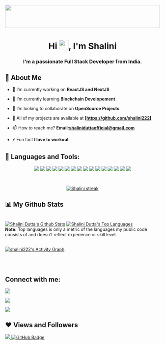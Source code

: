 <a href="#"><img width="100%"  height="75px" src="https://octodex.github.com/images/femalecodertocat.png" height="75px"/></a>

<h1 align="center">Hi <img src="https://raw.githubusercontent.com/MartinHeinz/MartinHeinz/master/wave.gif" width="30px">, I'm Shalini</h1>
<h3 align="center">I'm a passionate Full Stack Developer from India.</h3>


## 🙋 About Me

- 🔭 I’m currently working on **ReactJS and NextJS** 

- 🌱 I’m currently learning **Blockchain Developement**

- 👯 I’m looking to collaborate on **OpenSource Projects**

- 🙋 All of my projects are available at **[https://github.com/shalini222]**

- 📫 How to reach me? **Email:shaliniduttaofficial@gmail.com**

- ⚡ Fun fact **I love to workout**

## 🚀 Languages and Tools:

<p align = "center">


<img src="https://img.icons8.com/fluent/48/000000/blockchain.png"/>
<img src="https://img.icons8.com/color/48/000000/html-5.png"/>
<img src="https://img.icons8.com/color/48/000000/css3.png"/>
<img src="https://img.icons8.com/color/48/000000/javascript--v2.png"/>
<img src="https://img.icons8.com/color/48/000000/mongodb.png"/>
<img src="https://img.icons8.com/color/48/000000/react-native.png"/>
<img src="https://img.icons8.com/color/48/000000/nodejs.png"/>
<img src="https://img.icons8.com/color/48/000000/c-plus-plus-logo.png"/>
<img src="https://img.icons8.com/color/48/000000/firebase.png"/>
<img src="https://img.icons8.com/color/48/000000/redux.png"/>
<img src="https://img.icons8.com/color/48/000000/python.png"/>
<img src="https://img.icons8.com/color/48/000000/flutter.png"/>
<img src="https://img.icons8.com/color/48/000000/c-programming.png"/>

<img src="https://img.icons8.com/color/50/000000/git.png"/>

<img src="https://img.icons8.com/fluent/48/000000/github.png"/>


<img src="https://img.icons8.com/color/48/000000/stripe.png"/>




</p>

<!-- [![React Badge](https://img.shields.io/badge/-React-61DBFB?style=for-the-badge&labelColor=black&logo=react&logoColor=61DBFB)](#)  [![Javascript Badge](https://img.shields.io/badge/-Javascript-F0DB4F?style=for-the-badge&labelColor=black&logo=javascript&logoColor=F0DB4F)](#) [![Typescript Badge](https://img.shields.io/badge/-Typescript-007acc?style=for-the-badge&labelColor=black&logo=typescript&logoColor=007acc)](#) [![Nodejs Badge](https://img.shields.io/badge/-Nodejs-3C873A?style=for-the-badge&labelColor=black&logo=node.js&logoColor=3C873A)](#) [![GraphQL Badge](https://img.shields.io/badge/-GraphQl-e535ab?style=for-the-badge&labelColor=black&logo=node.js&logoColor=e535ab)](#) -->
<br/>

<p align="center">
    <a href="https://github.com/shalini222/github-readme-streak-stats">
        <img title="🔥 Get streak stats for your profile at git.io/streak-stats" alt="Shalini streak" src="https://github-readme-streak-stats.herokuapp.com/?user=shalini222&theme=black-ice&hide_border=true&stroke=0000&background=060A0CD0"/>
    </a>
</p>

## 📊 My Github Stats

  <br/>
    <a href="https://github.com/shalini222/github-readme-stats"><img alt="Shalini Dutta's Github Stats" src="https://github-readme-stats.vercel.app/api?username=shalini222&show_icons=true&count_private=true&theme=react&hide_border=true&bg_color=0D1117" /></a>
  <a href="https://github.com/shalini222/github-readme-stats"><img alt="Shalini Dutta's Top Languages" src="https://github-readme-stats.vercel.app/api/top-langs/?username=shalini222&langs_count=8&count_private=true&layout=compact&theme=react&hide_border=true&bg_color=0D1117" /></a>
  <br/>
  <b>Note:</b> Top languages is only a metric of the languages my public code consists of and doesn't reflect experience or skill level.


<br/>
<br/>

<a href="https://github.com/shalini222/github-readme-activity-graph"><img alt="shalini222's Activity Graph" src="https://activity-graph.herokuapp.com/graph?username=shalini222&bg_color=0D1117&color=5BCDEC&line=5BCDEC&point=FFFFFF&hide_border=true" /></a>

<br/>
<br/>

## Connect with me:
<p align="left">

<a href = "https://www.linkedin.com/in/shalini-dutta-9a6a86211/"><img src="https://img.icons8.com/fluent/48/000000/linkedin.png"/></a>

<a href = "https://www.facebook.com/shalini.dutta.1000"><img src="https://img.icons8.com/color/50/000000/facebook.png"/></a>

<a href = "https://github.com/shalini222"><img src="https://img.icons8.com/fluent/48/000000/github.png"/>
</a>





</p>

## ❤ Views and Followers
<a href="https://github.com/Meghna-DAS/github-profile-views-counter">
    <img src="https://komarev.com/ghpvc/?username=shalini222">
</a>
<a href="https://github.com/shalini222?tab=followers"><img src="https://img.shields.io/github/followers/shalini222?label=Followers&style=social" alt="GitHub Badge"></a>

